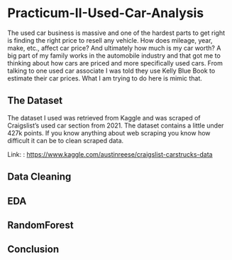 # Practicum-II-Used-Car-Analysis
The used car business is massive and one of the hardest parts to get right is finding the right price to resell any vehicle. How does mileage, year, make, etc., affect car price? And ultimately how much is my car worth? A big part of my family works in the automobile industry and that got me to thinking about how cars are priced and more specifically used cars. From talking to one used car associate I was told they use Kelly Blue Book to estimate their car prices. What I am trying to do here is mimic that.

## The Dataset
The dataset I used was retrieved from Kaggle and was scraped of Craigslist’s used car section from 2021. The dataset contains a little under 427k points. If you know anything about web scraping you know how difficult it can be to clean scraped data.  

Link: : https://www.kaggle.com/austinreese/craigslist-carstrucks-data

## Data Cleaning

## EDA

## RandomForest

## Conclusion
